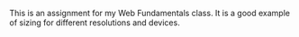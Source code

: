 This is an assignment for my Web Fundamentals class.  It is a good example of sizing for different resolutions and devices.
